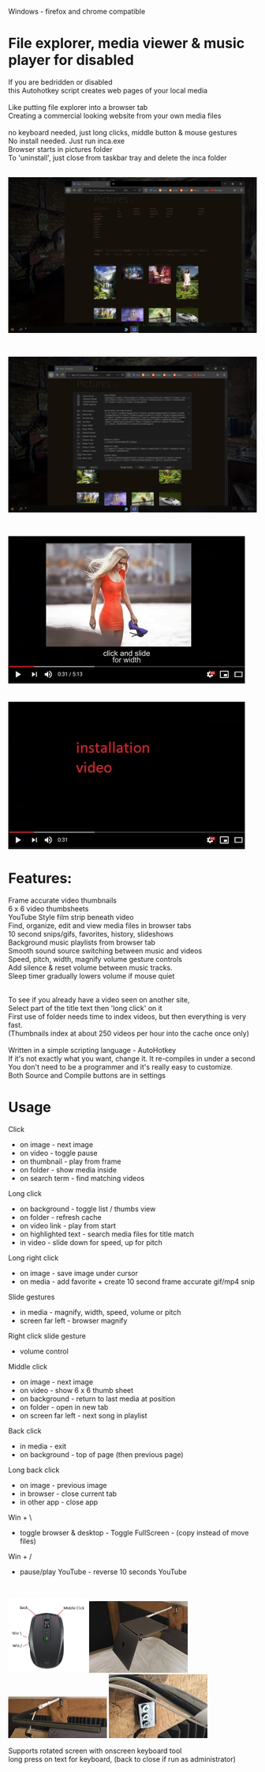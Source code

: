 
Windows - firefox and chrome compatible<br>
# File explorer, media viewer & music player for disabled

If you are bedridden or disabled<br>
this Autohotkey script creates web pages of your local media<br><br>
Like putting file explorer into a browser tab<br>
Creating a commercial looking website from your own media files<br><br>
no keyboard needed, just long clicks, middle button & mouse gestures<br>
No install needed. Just run inca.exe<br>
Browser starts in pictures folder<br>
To 'uninstall', just close from taskbar tray and delete the inca folder<br><br>

<p><img src="screens/Screen 1.jpg" width="640"/></p><br>

<p><img src="screens/Screen 2.jpg" width="640"/></p><br>

[![inca](https://raw.githubusercontent.com/inca-viewer/inca/master/screens/youtube.jpg)](https://www.bitchute.com/video/lANVBGf4JuQ6/ "inca")<br><br><br>
[![inca](https://raw.githubusercontent.com/inca-viewer/inca/master/screens/youtube2.jpg)](https://www.bitchute.com/video/RDAhweZXeDfm/ "inca")<br>

# Features:

Frame accurate video thumbnails<br>
6 x 6 video thumbsheets<br>
YouTube Style film strip beneath video<br>
Find, organize, edit and view media files in browser tabs<br>
10 second snips/gifs, favorites, history, slideshows<br>
Background music playlists from browser tab<br>
Smooth sound source switching between music and videos<br>
Speed, pitch, width, magnify volume gesture controls<br>
Add silence & reset volume between music tracks.<br>
Sleep timer gradually lowers volume if mouse quiet<br><br>

To see if you already have a video seen on another site,<br>
Select part of the title text then 'long click' on it<br>
First use of folder needs time to index videos, but then everything is very fast.<br>
(Thumbnails index at about 250 videos per hour into the cache once only)<br><br>
Written in a simple scripting language - AutoHotkey<br>
If it's not exactly what you want, change it. It re-compiles in under a second<br>
You don't need to be a programmer and it's really easy to customize.<br>
Both Source and Compile buttons are in settings<br>

# Usage

Click
- on image - next image
- on video - toggle pause
- on thumbnail - play from frame
- on folder - show media inside
- on search term - find matching videos

Long click
- on background - toggle list / thumbs view
- on folder - refresh cache
- on video link - play from start
- on highlighted text - search media files for title match
- in video - slide down for speed, up for pitch

Long right click
- on image - save image under cursor
- on media - add favorite + create 10 second frame accurate gif/mp4 snip

Slide gestures
- in media - magnify, width, speed, volume or pitch
- screen far left - browser magnify

Right click slide gesture
- volume control

Middle click
- on image - next image
- on video - show 6 x 6 thumb sheet
- on background - return to last media at position
- on folder - open in new tab
- on screen far left - next song in playlist

Back click
- in media - exit
- on background - top of page (then previous page)

Long back click
- on image - previous image
- in browser - close current tab
- in other app - close app

Win + \
- toggle browser & desktop - Toggle FullScreen - (copy instead of move files)

Win + /
- pause/play YouTube - reverse 10 seconds YouTube


<br><p><img src="screens/mouse.jpg" width="160"/> <img src="screens/swivel arm 3.jpg" width="200"/> <br>
<img src="screens/swivel arm 2.jpg" width="200"/> <img src="screens/swivel arm 1.jpg" width="200"/></p>

Supports rotated screen with onscreen keyboard tool<br>
long press on text for keyboard, (back to close if run as administrator)<br><br>

